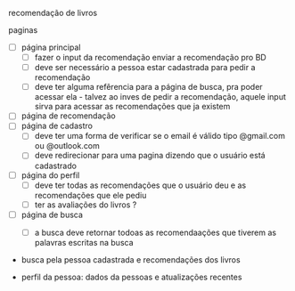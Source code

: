 recomendação de livros

paginas
- [ ] página principal
  - [ ] fazer o input da recomendação enviar a recomendação pro BD
  - [ ] deve ser necessário a pessoa estar cadastrada para pedir a recomendação
  * [ ] deve ter alguma refêrencia para a página de busca, pra poder acessar ela - talvez ao inves de pedir a recomendação, aquele input sirva para acessar as recomendações que ja existem
- [ ] página de recomendação
- [ ] página de cadastro
  * [ ] deve ter uma forma de verificar se o email é válido tipo @gmail.com ou @outlook.com
  * [ ] deve redirecionar para uma pagina dizendo que o usuário está cadastrado
- [ ] página do perfil
  * [ ] deve ter todas as recomendações que o usuário deu e as recomendações que ele pediu
  * [ ] ter as avaliações do livros ?
- [ ] página de busca
  * [ ] a busca deve retornar todoas as recomendaações que tiverem as palavras escritas na busca


  
- busca pela pessoa cadastrada e recomendações dos livros

- perfil da pessoa: dados da pessoas e atualizações recentes
